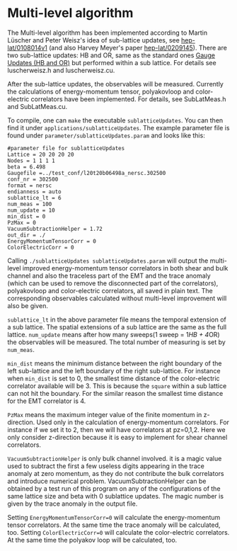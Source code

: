 # Multi-level algorithm


The Multi-level algorithm has been implemented according to Martin Lüscher and Peter Weisz's idea of sub-lattice updates, see  [hep-lat/0108014v1](https://doi.org/10.1088/1126-6708/2001/09/010) (and also Harvey Meyer's paper [hep-lat/0209145](https://doi.org/10.1088/1126-6708/2003/01/048)). There are two sub-lattice updates: HB and OR,  same as the standard ones [Gauge Updates (HB and OR)](../05_modules/04_gaugeUpdates.md#gauge-updates-hb-and-or) but performed within a sub lattice. For details see luscherweisz.h and luscherweisz.cu.

After the sub-lattice updates, the observables will be measured. Currently the calculations of energy-momentum tensor, polyakovloop and color-electric correlators have been implemented. For details, see SubLatMeas.h and SubLatMeas.cu.

To compile, one can `make` the executable `sublatticeUpdates`. You can then find it under `applications/sublatticeUpdates`. The example parameter file is found under `parameter/sublatticeUpdates.param` and looks like this:
```shell
#parameter file for sublatticeUpdates
Lattice = 20 20 20 20
Nodes = 1 1 1 1
beta = 6.498
Gaugefile =../test_conf/l20t20b06498a_nersc.302500
conf_nr = 302500
format = nersc
endianness = auto
sublattice_lt = 6
num_meas = 100
num_update = 10
min_dist = 0
PzMax = 0
VacuumSubtractionHelper = 1.72
out_dir = ./
EnergyMomentumTensorCorr = 0
ColorElectricCorr = 0

```

Calling `./sublatticeUpdates sublatticeUpdates.param` will output the multi-level improved energy-momentum tensor correlators in both shear and bulk channel and also the traceless part of the EMT and the trace anomaly (which can be used to remove the disconnected part of the correlators), polyakovloop and color-electric correlators, all  saved in plain text.  The corresponding observables calculated without multi-level improvement will also be given.

`sublattice_lt` in the above parameter file means the temporal extension of a sub lattice. The spatial extensions of a sub lattice are the same as the full lattice.  `num_update` means after how many sweeps(1 sweep = 1*HB + 4*OR) the observables will be measured. The total number of measuring is set by `num_meas`. 

`min_dist` means the minimum distance between the right boundary of the left sub-lattice and the left boundary of the right sub-lattice.  For instance when `min_dist` is set to 0, the smallest time distance of the color-electric correlator available will be 3. This is because the `square` within a sub lattice can not hit the boundary. For the similar reason the smallest time distance for the EMT correlator is 4. 

`PzMax` means the maximum integer value of the finite momentum in z-direction. Used only in the calculation of energy-momentum correlators. For instance if we set it to 2, then we will have correlators at pz=0,1,2. Here we only consider z-direction because it is easy to implement for shear channel correlators.

`VacuumSubtractionHelper` is only bulk channel involved. it is a magic value used to subtract the first a few useless digits appearing in the trace anomaly at zero momentum, as they do not contribute the bulk correlators and introduce numerical problem. VacuumSubtractionHelper can be obtained by a test run of this program on any of the configurations of the same lattice size and beta with 0 sublattice updates. The magic number is given by the trace anomaly in the output file. 


Setting `EnergyMomentumTensorCorr=0` will calculate the energy-momentum tensor correlators. At the same time the trace anomaly will be calculated, too.
Setting `ColorElectricCorr=0` will calculate the color-electric correlators. At the same time the polyakov loop will be calculated, too.
